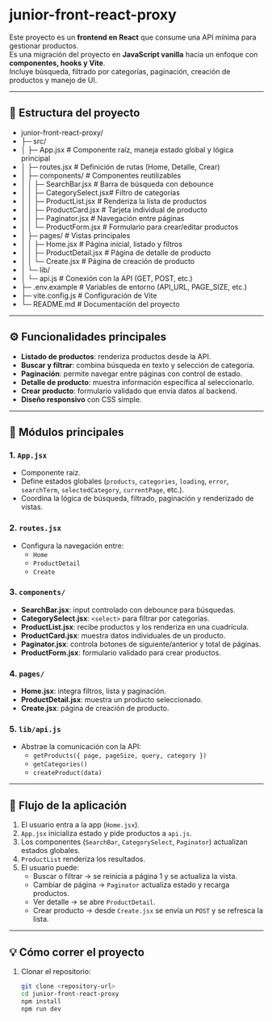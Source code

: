 # junior-front-react-proxy

Este proyecto es un **frontend en React** que consume una API mínima para gestionar productos.  
Es una migración del proyecto en **JavaScript vanilla** hacia un enfoque con **componentes, hooks y Vite**.  
Incluye búsqueda, filtrado por categorías, paginación, creación de productos y manejo de UI.

---

## 📂 Estructura del proyecto

- junior-front-react-proxy/
- ├─ src/
- │  ├─ App.jsx              # Componente raíz, maneja estado global y lógica principal
- │  ├─ routes.jsx           # Definición de rutas (Home, Detalle, Crear)
- │  ├─ components/          # Componentes reutilizables
- │  │  ├─ SearchBar.jsx     # Barra de búsqueda con debounce
- │  │  ├─ CategorySelect.jsx# Filtro de categorías
- │  │  ├─ ProductList.jsx   # Renderiza la lista de productos
- │  │  ├─ ProductCard.jsx   # Tarjeta individual de producto
- │  │  ├─ Paginator.jsx     # Navegación entre páginas
- │  │  └─ ProductForm.jsx   # Formulario para crear/editar productos
- │  ├─ pages/               # Vistas principales
- │  │  ├─ Home.jsx          # Página inicial, listado y filtros
- │  │  ├─ ProductDetail.jsx # Página de detalle de producto
- │  │  └─ Create.jsx        # Página de creación de producto
- │  └─ lib/
- │     └─ api.js            # Conexión con la API (GET, POST, etc.)
- ├─ .env.example            # Variables de entorno (API_URL, PAGE_SIZE, etc.)
- ├─ vite.config.js          # Configuración de Vite
- └─ README.md               # Documentación del proyecto

---

## ⚙️ Funcionalidades principales

- **Listado de productos**: renderiza productos desde la API.
- **Buscar y filtrar**: combina búsqueda en texto y selección de categoría.
- **Paginación**: permite navegar entre páginas con control de estado.
- **Detalle de producto**: muestra información específica al seleccionarlo.
- **Crear producto**: formulario validado que envía datos al backend.
- **Diseño responsivo** con CSS simple.

---

## 🧩 Módulos principales

### 1. `App.jsx`
- Componente raíz.
- Define estados globales (`products`, `categories`, `loading`, `error`, `searchTerm`, `selectedCategory`, `currentPage`, etc.).
- Coordina la lógica de búsqueda, filtrado, paginación y renderizado de vistas.

### 2. `routes.jsx`
- Configura la navegación entre:
  - `Home`
  - `ProductDetail`
  - `Create`

### 3. `components/`
- **SearchBar.jsx**: input controlado con debounce para búsquedas.
- **CategorySelect.jsx**: `<select>` para filtrar por categorías.
- **ProductList.jsx**: recibe productos y los renderiza en una cuadrícula.
- **ProductCard.jsx**: muestra datos individuales de un producto.
- **Paginator.jsx**: controla botones de siguiente/anterior y total de páginas.
- **ProductForm.jsx**: formulario validado para crear productos.

### 4. `pages/`
- **Home.jsx**: integra filtros, lista y paginación.
- **ProductDetail.jsx**: muestra un producto seleccionado.
- **Create.jsx**: página de creación de producto.

### 5. `lib/api.js`
- Abstrae la comunicación con la API:
  - `getProducts({ page, pageSize, query, category })`
  - `getCategories()`
  - `createProduct(data)`

---

## 🚀 Flujo de la aplicación

1. El usuario entra a la app (`Home.jsx`).
2. `App.jsx` inicializa estado y pide productos a `api.js`.
3. Los componentes (`SearchBar`, `CategorySelect`, `Paginator`) actualizan estados globales.
4. `ProductList` renderiza los resultados.
5. El usuario puede:
   - Buscar o filtrar → se reinicia a página 1 y se actualiza la vista.
   - Cambiar de página → `Paginator` actualiza estado y recarga productos.
   - Ver detalle → se abre `ProductDetail`.
   - Crear producto → desde `Create.jsx` se envía un `POST` y se refresca la lista.

---

## 💡 Cómo correr el proyecto

1. Clonar el repositorio:
   ```bash
   git clone <repository-url>
   cd junior-front-react-proxy
   npm install
   npm run dev



